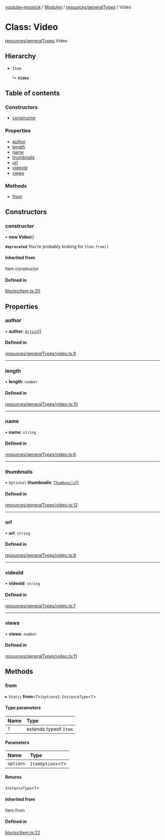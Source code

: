 [youtube-moosick](../README.md) / [Modules](../modules.md) / [resources/generalTypes](../modules/resources_generalTypes.md) / Video

# Class: Video

[resources/generalTypes](../modules/resources_generalTypes.md).Video

## Hierarchy

- `Item`

  ↳ **`Video`**

## Table of contents

### Constructors

- [constructor](resources_generalTypes.Video.md#constructor)

### Properties

- [author](resources_generalTypes.Video.md#author)
- [length](resources_generalTypes.Video.md#length)
- [name](resources_generalTypes.Video.md#name)
- [thumbnails](resources_generalTypes.Video.md#thumbnails)
- [url](resources_generalTypes.Video.md#url)
- [videoId](resources_generalTypes.Video.md#videoid)
- [views](resources_generalTypes.Video.md#views)

### Methods

- [from](resources_generalTypes.Video.md#from)

## Constructors

### constructor

• **new Video**()

**`deprecated`** You're probably looking for `Item.from()`

#### Inherited from

Item.constructor

#### Defined in

[blocks/item.ts:20](https://github.com/EvasiveXkiller/youtube-moosick/blob/13a57da/src/blocks/item.ts#L20)

## Properties

### author

• **author**: [`Artist`](resources_generalTypes.Artist.md)[]

#### Defined in

[resources/generalTypes/video.ts:9](https://github.com/EvasiveXkiller/youtube-moosick/blob/13a57da/src/resources/generalTypes/video.ts#L9)

___

### length

• **length**: `number`

#### Defined in

[resources/generalTypes/video.ts:10](https://github.com/EvasiveXkiller/youtube-moosick/blob/13a57da/src/resources/generalTypes/video.ts#L10)

___

### name

• **name**: `string`

#### Defined in

[resources/generalTypes/video.ts:6](https://github.com/EvasiveXkiller/youtube-moosick/blob/13a57da/src/resources/generalTypes/video.ts#L6)

___

### thumbnails

• `Optional` **thumbnails**: [`Thumbnails`](resources_generalTypes.Thumbnails.md)[]

#### Defined in

[resources/generalTypes/video.ts:12](https://github.com/EvasiveXkiller/youtube-moosick/blob/13a57da/src/resources/generalTypes/video.ts#L12)

___

### url

• **url**: `string`

#### Defined in

[resources/generalTypes/video.ts:8](https://github.com/EvasiveXkiller/youtube-moosick/blob/13a57da/src/resources/generalTypes/video.ts#L8)

___

### videoId

• **videoId**: `string`

#### Defined in

[resources/generalTypes/video.ts:7](https://github.com/EvasiveXkiller/youtube-moosick/blob/13a57da/src/resources/generalTypes/video.ts#L7)

___

### views

• **views**: `number`

#### Defined in

[resources/generalTypes/video.ts:11](https://github.com/EvasiveXkiller/youtube-moosick/blob/13a57da/src/resources/generalTypes/video.ts#L11)

## Methods

### from

▸ `Static` **from**<`T`\>(`options`): `InstanceType`<`T`\>

#### Type parameters

| Name | Type |
| :------ | :------ |
| `T` | extends typeof `Item` |

#### Parameters

| Name | Type |
| :------ | :------ |
| `options` | `ItemOptions`<`T`\> |

#### Returns

`InstanceType`<`T`\>

#### Inherited from

Item.from

#### Defined in

[blocks/item.ts:22](https://github.com/EvasiveXkiller/youtube-moosick/blob/13a57da/src/blocks/item.ts#L22)

